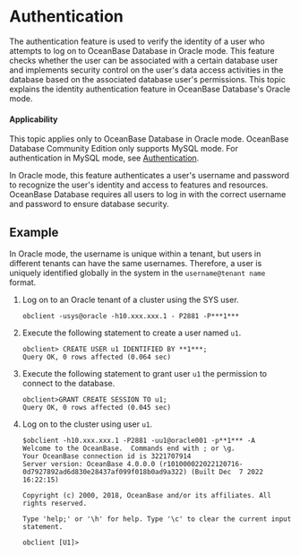 # Authentication

The authentication feature is used to verify the identity of a user who attempts to log on to OceanBase Database in Oracle mode. This feature checks whether the user can be associated with a certain database user and implements security control on the user's data access activities in the database based on the associated database user's permissions. This topic explains the identity authentication feature in OceanBase Database's Oracle mode. 

<main id="notice" >
   <h4>Applicability</h4>
   <p>This topic applies only to OceanBase Database in Oracle mode. OceanBase Database Community Edition only supports MySQL mode. For authentication in MySQL mode, see <a href="../1.identification-and-authentication-of-mysql-mode/1.identification-of-mysql-mode.md">Authentication</a>. </p>
</main>

In Oracle mode, this feature authenticates a user's username and password to recognize the user's identity and access to features and resources. OceanBase Database requires all users to log in with the correct username and password to ensure database security. 

## Example

In Oracle mode, the username is unique within a tenant, but users in different tenants can have the same usernames. Therefore, a user is uniquely identified globally in the system in the `username@tenant name` format. 

1. Log on to an Oracle tenant of a cluster using the SYS user. 

   ```shell
   obclient -usys@oracle -h10.xxx.xxx.1 - P2881 -P***1***
   ```

2. Execute the following statement to create a user named `u1`. 

   ```shell
   obclient> CREATE USER u1 IDENTIFIED BY **1***;
   Query OK, 0 rows affected (0.064 sec)
   ```

3. Execute the following statement to grant user `u1` the permission to connect to the database. 

   ```shell
   obclient>GRANT CREATE SESSION TO u1;
   Query OK, 0 rows affected (0.045 sec)
   ```

4. Log on to the cluster using user `u1`. 

   ```shell
   $obclient -h10.xxx.xxx.1 -P2881 -uu1@oracle001 -p**1*** -A
   Welcome to the OceanBase.  Commands end with ; or \g.
   Your OceanBase connection id is 3221707914
   Server version: OceanBase 4.0.0.0 (r101000022022120716-0d7927892ad6d830e28437af099f018b0ad9a322) (Built Dec  7 2022 16:22:15)
   
   Copyright (c) 2000, 2018, OceanBase and/or its affiliates. All rights reserved.
   
   Type 'help;' or '\h' for help. Type '\c' to clear the current input statement.
   
   obclient [U1]>
   ```
